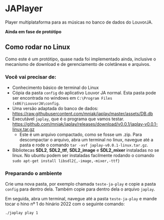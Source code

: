 JAPlayer
=========

Player multiplataforma para as músicas no banco de dados do LouvorJA.

**Ainda em fase de protótipo**

## Como rodar no Linux

Como este é um protótipo, quase nada foi implementado ainda, inclusive o mecanismo de download e de gerenciamento de coletâneas e arquivos.

### Você vai precisar de:
- Conhecimento básico de terminal do Linux
- Cópia da pasta `config` do aplicativo Louvor JA normal. Esta pasta pode ser encontrada no windows em `C:\Program Files (x86)\LouvorJA\config`.
- Uma versão adaptada do banco de dados: https://raw.githubusercontent.com/mniak/japlay/master/assets/DB.db
- Executável `japlay`, que é o programa que vamos testar. https://github.com/mniak/japlay/releases/download/v0.0.1/japlay-v0.0.1-linux.tar.gz
    - Este é um arquivo compactado, como se fosse um .zip. Para descompactar o arquivo, abra um terminal no linux, navegue até a pasta e rode o comando `tar -xvf japlay-v0.0.1-linux.tar.gz`.
- Bibliotecas **SDL2**, **SDL2_ttf**, **SDL2_image** e **SDL2_mixer** instaladas no se linux. No ubuntu podem ser instaladas facilmente rodando o comando `sudo apt-get install libsdl2{,-image,-mixer,-ttf}`


### Preparando o ambiente
Crie uma nova pasta, por exemplo chamada `teste-ja-play` e copie a pasta `config` para dentro dela.
Também copie para dentro dela o arquivo `japlay`.

Em seguida, abra um terminal, navegue até a pasta `teste-ja-play` e mande tocar o hino nº 1 do hinário 2022 com o seguinte comando:
```
./japlay play 1
```


